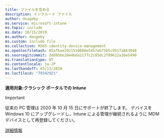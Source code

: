 ```yaml
---
title: ファイルを含める
description: インクルード ファイル
author: dougeby
ms.service: microsoft-intune
ms.topic: include
ms.date: 10/15/2019
ms.author: dougeby
ms.custom: include file
ms.collection: M365-identity-device-management
ms.openlocfilehash: 85afbae2921510688e5457eb75b5c9517a863048
ms.sourcegitcommit: 3d895be2844bda2177c2c85dc2f09612a1be5490
ms.translationtype: HT
ms.contentlocale: ja-JP
ms.lasthandoff: 03/13/2020
ms.locfileid: "79342921"
---
```

**適用対象:クラシック ポータルでの Intune**

> [!Important]
> 従来の PC 管理は 2020 年 10 月 15 日にサポートが終了します。 デバイスを Windows 10 にアップグレードし、Intune による管理が継続されるように MDM デバイスとして再登録してください。
>
> [詳細情報](https://go.microsoft.com/fwlink/?linkid=2107122)
